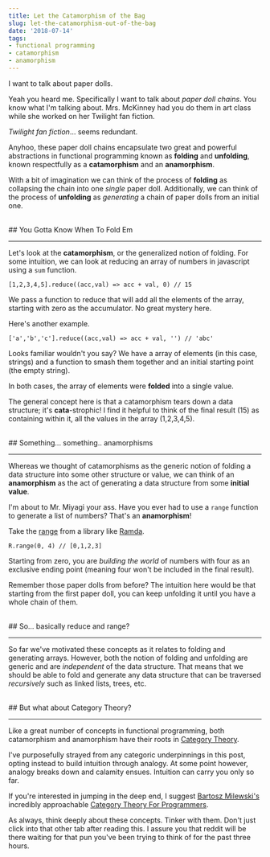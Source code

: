 ```yaml
---
title: Let the Catamorphism of the Bag
slug: let-the-catamorphism-out-of-the-bag
date: '2018-07-14'
tags:
- functional programming
- catamorphism
- anamorphism
---
```


I want to talk about paper dolls.

Yeah you heard me. Specifically I want to talk about *paper doll chains*. You know what I'm talking about. Mrs. McKinney had you do them in art class while she worked on her Twilight fan fiction.

*Twilight fan fiction*... seems redundant.

Anyhoo, these paper doll chains encapsulate two great and powerful abstractions in functional programming known as **folding** and **unfolding**, known respectfully as a **catamorphism** and an **anamorphism**.

With a bit of imagination we can think of the process of **folding** as collapsing the chain into one *single* paper doll. Additionally, we can think of the process of **unfolding** as *generating* a chain of paper dolls from an initial one.

<br/>
## You Gotta Know When To Fold Em
<hr/>

Let's look at the **catamorphism**, or the generalized notion of folding. For some intuition, we can look at reducing an array of numbers in javascript using a `sum` function.

`[1,2,3,4,5].reduce((acc,val) => acc + val, 0) // 15`

We pass a function to reduce that will add all the elements of the array, starting with zero as the accumulator. No great mystery here.

Here's another example.

`['a','b','c'].reduce((acc,val) => acc + val, '') // 'abc'`

Looks familiar wouldn't you say? We have a array of elements (in this case, strings) and a function to smash them together and an initial starting point (the empty string).

In both cases, the array of elements were **folded** into a single value.

The general concept here is that a catamorphism tears down a data structure; it's **cata**-strophic! I find it helpful to think of the final result (15) as containing within it, all the values in the array (1,2,3,4,5).

<br/>
## Something... something.. anamorphisms
<hr/>

Whereas we thought of catamorphisms as the generic notion of folding a data structure into some other structure or value, we can think of an **anamorphism** as the act of generating a data structure from some **initial value**.

I'm about to Mr. Miyagi your ass. Have you ever had to use a `range` function to generate a list of numbers? That's an **anamorphism**!

Take the <a target="_blank" href="https://ramdajs.com/docs/#range">range</a> from a library like <a target="_blank" href="https://ramdajs.com">Ramda</a>.

`R.range(0, 4) // [0,1,2,3]`

Starting from zero, you are *building the world* of numbers with four as an exclusive ending point (meaning four won't be included in the final result).

Remember those paper dolls from before? The intuition here would be that starting from the first paper doll, you can keep unfolding it until you have a whole chain of them.

<br/>
## So... basically reduce and range?
<hr/>

So far we've motivated these concepts as it relates to folding and generating arrays. However, both the notion of folding and unfolding are generic and are *independent* of the data structure. That means that we should be able to fold and generate any data structure that can be traversed *recursively* such as linked lists, trees, etc.

<br/>
## But what about Category Theory?
<hr/>

Like a great number of concepts in functional programming, both catamorphism and anamorphism have their roots in <a target="_blank" href="https://en.wikipedia.org/wiki/Category_theory">Category Theory</a>.

I've purposefully strayed from any categoric underpinnings in this post, opting instead to build intuition through analogy. At some point however, analogy breaks down and calamity ensues. Intuition can carry you only so far.

If you're interested in jumping in the deep end, I suggest <a target="_blank" href="https://twitter.com/BartoszMilewski">Bartosz Milewski's</a> incredibly approachable <a target="_blank" href="https://www.youtube.com/watch?v=I8LbkfSSR58&list=PLbgaMIhjbmEnaH_LTkxLI7FMa2HsnawM_">Category Theory For Programmers</a>.

As always, think deeply about these concepts. Tinker with them. Don't just click into that other tab after reading this. I assure you that reddit will be there waiting for that pun you've been trying to think of for the past three hours.